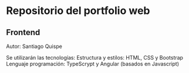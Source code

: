 # Repositorio del portfolio web
## Frontend

Autor: Santiago Quispe

Se utilizarán las tecnologías:
Estructura y estilos: HTML, CSS y Bootstrap
Lenguaje programación: TypeScrypt y Angular (basados en Javascript)
